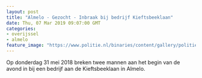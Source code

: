 ```yaml
---
layout: post
title: "Almelo - Gezocht - Inbraak bij bedrijf Kieftsbeeklaan"
date: Thu, 07 Mar 2019 09:07:00 GMT
categories: 
- overijssel 
- almelo 
feature_image: "https://www.politie.nl/binaries/content/gallery/politie/gezocht/verdachten/2019/maart/02-on/2018238728-1b.jpg"
---
```


Op donderdag 31 mei 2018 breken twee mannen aan het begin van de avond in bij een bedrijf aan de Kieftsbeeklaan in Almelo.
